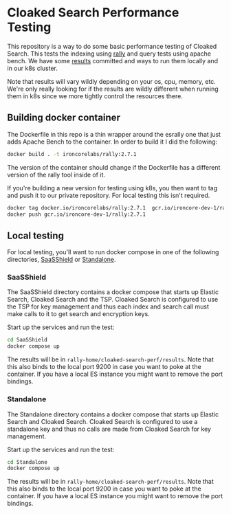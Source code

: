 # Cloaked Search Performance Testing

This repository is a way to do some basic performance testing of Cloaked Search. This tests the indexing using [rally](https://esrally.readthedocs.io/en/stable/) and query tests using apache bench. We have some [results](./results/) committed and ways to run them locally and in our k8s cluster.

Note that results will vary wildly depending on your os, cpu, memory, etc. We're only really looking for if the results are wildly different when running them in k8s since we more tightly control the resources there.

## Building docker container

The Dockerfile in this repo is a thin wrapper around the esrally one that just adds Apache Bench to the container. In order to build it I did the following:

```bash
docker build . -t ironcorelabs/rally:2.7.1
```

The version of the container should change if the Dockerfile has a different version of the rally tool inside of it.

If you're building a new version for testing using k8s, you then want to tag and push it to our private repository. For local testing this isn't required.

```bash
docker tag docker.io/ironcorelabs/rally:2.7.1  gcr.io/ironcore-dev-1/rally:2.7.1
docker push gcr.io/ironcore-dev-1/rally:2.7.1
```

## Local testing

For local testing, you'll want to run docker compose in one of the following directories, [SaaSShield](SaaSShield) or [Standalone](Standalone).

### SaaSShield

The SaaSShield directory contains a docker compose that starts up Elastic Search, Cloaked Search and the TSP. Cloaked Search is configured to use the TSP for key management and thus each index and search call must make calls to it to get search and encryption keys.

Start up the services and run the test:

```bash
cd SaaSShield
docker compose up
```

The results will be in `rally-home/cloaked-search-perf/results`. Note that this also binds to the local port 9200 in case you want to poke at the container. If you have a local ES instance you might want to remove the port bindings.

### Standalone

The Standalone directory contains a docker compose that starts up Elastic Search and Cloaked Search. Cloaked Search is configured to use a standalone key and thus no calls are made from Cloaked Search for key management.

Start up the services and run the test:

```bash
cd Standalone
docker compose up
```

The results will be in `rally-home/cloaked-search-perf/results`. Note that this also binds to the local port 9200 in case you want to poke at the container. If you have a local ES instance you might want to remove the port bindings.
